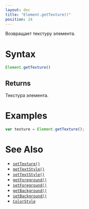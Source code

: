 ```yaml
---
layout: doc
title: "Element.getTexture()"
position: 24
---
```


Возвращает текстуру элемента.

# Syntax

```js
Element.getTexture()
```

## Returns

Текстура элемента.

# Examples

```js
var texture = Element.getTexture();
```

# See Also

* [`setTexture()`](../Element.setTexture/)
* [`getTextStyle()`](../Element.getTextStyle/)
* [`setTextStyle()`](../Element.setTextStyle/)
* [`getForeground()`](../Element.getForeground/)
* [`setForeground()`](../Element.setForeground/)
* [`getBackground()`](../Element.getBackground/)
* [`setBackground()`](../Element.setBackground/)
* [`ColorStyle`](../../Style/ColorStyle/)
